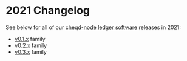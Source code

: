 # 2021 Changelog

See below for all of our [cheqd-node ledger software](https://github.com/cheqd/cheqd-node/) releases in 2021:

- [v0.1.x](v0.1.x.md) family
- [v0.2.x](v0.2.x.md) family
- [v0.3.x](v0.3.x.md) family
